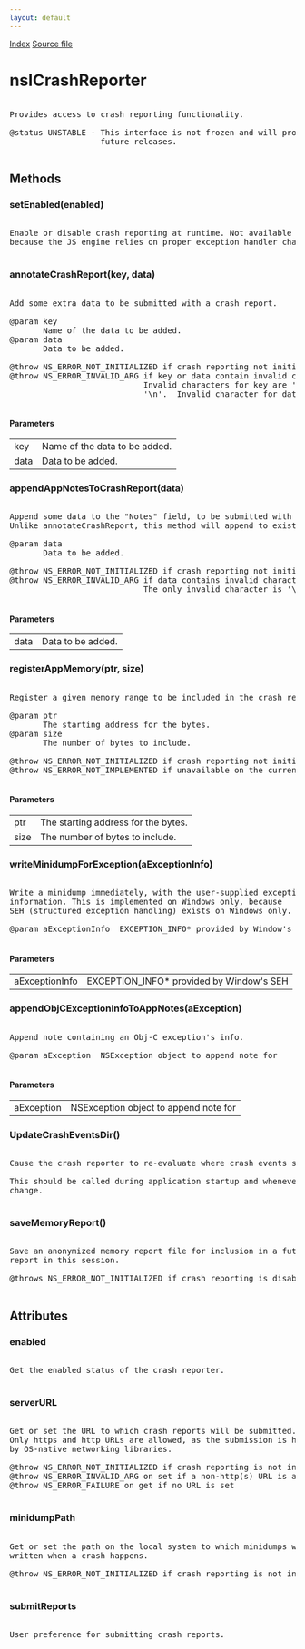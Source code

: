 ```yaml
---
layout: default
---
```

<div id='links'><a href="../index.html">Index</a>
<a href="http://dxr.mozilla.org/mozilla-central/source/xpcom/system/nsICrashReporter.idl">Source file</a>
</div>

# nsICrashReporter #
<pre>  
Provides access to crash reporting functionality.  
  
@status UNSTABLE - This interface is not frozen and will probably change in  
                   future releases.  
  
</pre>
## Methods ##

### setEnabled(enabled) ###
<pre>  
Enable or disable crash reporting at runtime. Not available to script  
because the JS engine relies on proper exception handler chaining.  
  
</pre>
### annotateCrashReport(key, data) ###
<pre>  
Add some extra data to be submitted with a crash report.  
  
@param key  
       Name of the data to be added.  
@param data  
       Data to be added.  
  
@throw NS_ERROR_NOT_INITIALIZED if crash reporting not initialized  
@throw NS_ERROR_INVALID_ARG if key or data contain invalid characters.  
                            Invalid characters for key are '=' and  
                            '\n'.  Invalid character for data is '\0'.  
  
</pre>
#### Parameters ####

<table>

<tr>
<td>key</td>
<td>       Name of the data to be added.  
</td>
</tr>

<tr>
<td>data</td>
<td>       Data to be added.  
</td>
</tr>

</table>

### appendAppNotesToCrashReport(data) ###
<pre>  
Append some data to the "Notes" field, to be submitted with a crash report.  
Unlike annotateCrashReport, this method will append to existing data.  
  
@param data  
       Data to be added.  
  
@throw NS_ERROR_NOT_INITIALIZED if crash reporting not initialized  
@throw NS_ERROR_INVALID_ARG if data contains invalid characters.  
                            The only invalid character is '\0'.  
  
</pre>
#### Parameters ####

<table>

<tr>
<td>data</td>
<td>       Data to be added.  
</td>
</tr>

</table>

### registerAppMemory(ptr, size) ###
<pre>  
Register a given memory range to be included in the crash report.  
  
@param ptr  
       The starting address for the bytes.  
@param size  
       The number of bytes to include.  
  
@throw NS_ERROR_NOT_INITIALIZED if crash reporting not initialized  
@throw NS_ERROR_NOT_IMPLEMENTED if unavailable on the current OS  
  
</pre>
#### Parameters ####

<table>

<tr>
<td>ptr</td>
<td>       The starting address for the bytes.  
</td>
</tr>

<tr>
<td>size</td>
<td>       The number of bytes to include.  
</td>
</tr>

</table>

### writeMinidumpForException(aExceptionInfo) ###
<pre>  
Write a minidump immediately, with the user-supplied exception  
information. This is implemented on Windows only, because  
SEH (structured exception handling) exists on Windows only.  
  
@param aExceptionInfo  EXCEPTION_INFO* provided by Window's SEH  
  
</pre>
#### Parameters ####

<table>

<tr>
<td>aExceptionInfo</td>
<td>EXCEPTION_INFO* provided by Window's SEH  
</td>
</tr>

</table>

### appendObjCExceptionInfoToAppNotes(aException) ###
<pre>  
Append note containing an Obj-C exception's info.  
  
@param aException  NSException object to append note for  
  
</pre>
#### Parameters ####

<table>

<tr>
<td>aException</td>
<td>NSException object to append note for  
</td>
</tr>

</table>

### UpdateCrashEventsDir() ###
<pre>  
Cause the crash reporter to re-evaluate where crash events should go.  
  
This should be called during application startup and whenever profiles  
change.  
  
</pre>
### saveMemoryReport() ###
<pre>  
Save an anonymized memory report file for inclusion in a future crash  
report in this session.  
  
@throws NS_ERROR_NOT_INITIALIZED if crash reporting is disabled.  
  
</pre>
## Attributes ##

### enabled ###
<pre>  
Get the enabled status of the crash reporter.  
  
</pre>
### serverURL ###
<pre>  
Get or set the URL to which crash reports will be submitted.  
Only https and http URLs are allowed, as the submission is handled  
by OS-native networking libraries.  
  
@throw NS_ERROR_NOT_INITIALIZED if crash reporting is not initialized  
@throw NS_ERROR_INVALID_ARG on set if a non-http(s) URL is assigned  
@throw NS_ERROR_FAILURE on get if no URL is set  
  
</pre>
### minidumpPath ###
<pre>  
Get or set the path on the local system to which minidumps will be  
written when a crash happens.  
  
@throw NS_ERROR_NOT_INITIALIZED if crash reporting is not initialized  
  
</pre>
### submitReports ###
<pre>  
User preference for submitting crash reports.  
  
</pre>